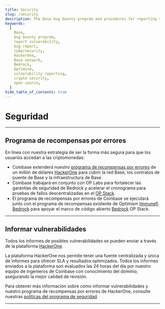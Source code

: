 ```yaml
---
title: Security
slug: /security
description: The Base bug bounty program and procedures for reporting vulnerabilities.
keywords:
  [
    Base,
    bug bounty program,
    report vulnerability,
    bug report,
    cybersecurity,
    HackerOne,
    Base network,
    Bedrock,
    Optimism,
    vulnerability reporting,
    crypto security,
    open source,
  ]
hide_table_of_contents: true
---
```


# Seguridad

---

## Programa de recompensas por errores

En línea con nuestra estrategia de ser la forma más segura para que los usuarios accedan a las criptomonedas:

- Coinbase extenderá nuestro [programa de recompensas por errores](https://www.coinbase.com/blog/celebrating-10-years-of-our-bug-bounty-program) de un millón de dólares [HackerOne](https://hackerone.com/coinbase?type=team) para cubrir la red Base, los contratos de puente de Base y la infraestructura de Base.
- Coinbase trabajará en conjunto con OP Labs para fortalecer las garantías de seguridad de Bedrock y acelerar el cronograma para pruebas de fallos descentralizadas en el [OP Stack](https://stack.optimism.io/).
- El programa de recompensas por errores de Coinbase se ejecutará junto con el programa de recompensas existente de Optimism [Immunefi Bedrock](https://immunefi.com/bounty/optimism/) para apoyar el marco de código abierto [Bedrock](https://stack.optimism.io/docs/releases/bedrock/) OP Stack.

---

## Informar vulnerabilidades

Todos los informes de posibles vulnerabilidades se pueden enviar a través de la plataforma [HackerOne](https://hackerone.com/coinbase).

La plataforma HackerOne nos permite tener una fuente centralizada y única de informes para ofrecer SLA y resultados optimizados. Todos los informes enviados a la plataforma son evaluados las 24 horas del día por nuestro equipo de ingenieros de Coinbase con conocimiento del dominio, asegurando la mejor calidad de revisión.

Para obtener más información sobre cómo informar vulnerabilidades y nuestro programa de recompensas por errores de HackerOne, consulte nuestras [políticas del programa de seguridad](https://hackerone.com/coinbase?view_policy=true).

---